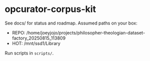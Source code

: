 # opcurator-corpus-kit

See docs/ for status and roadmap. Assumed paths on your box:
- REPO: /home/joeyjojo/projects/philosopher-theologian-dataset-factory_20250815_113809
- HOT: /mnt/ssd1/Library

Run scripts in `scripts/`.
